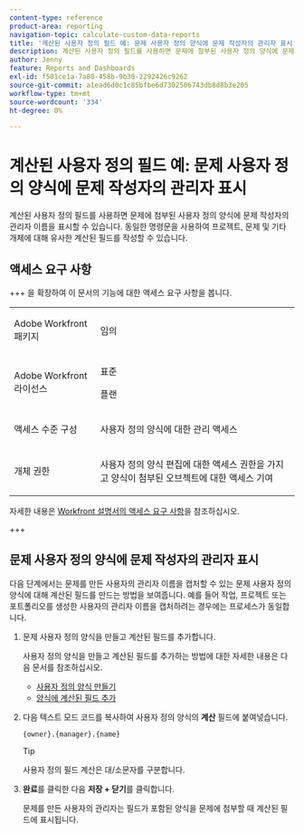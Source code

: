 ```yaml
---
content-type: reference
product-area: reporting
navigation-topic: calculate-custom-data-reports
title: '계산된 사용자 정의 필드 예: 문제 사용자 정의 양식에 문제 작성자의 관리자 표시'
description: 계산된 사용자 정의 필드를 사용하면 문제에 첨부된 사용자 정의 양식에 문제 작성자의 관리자 이름을 표시할 수 있습니다. 동일한 명령문을 사용하여 프로젝트, 문제 및 기타 개체에 대해 유사한 계산된 필드를 작성할 수 있습니다.
author: Jenny
feature: Reports and Dashboards
exl-id: f501ce1a-7a80-458b-9b30-2292426c9262
source-git-commit: a1ead6d0c1c85bfbe6d7302506743db8d8b3e205
workflow-type: tm+mt
source-wordcount: '334'
ht-degree: 0%

---
```


# 계산된 사용자 정의 필드 예: 문제 사용자 정의 양식에 문제 작성자의 관리자 표시

계산된 사용자 정의 필드를 사용하면 문제에 첨부된 사용자 정의 양식에 문제 작성자의 관리자 이름을 표시할 수 있습니다. 동일한 명령문을 사용하여 프로젝트, 문제 및 기타 개체에 대해 유사한 계산된 필드를 작성할 수 있습니다.

<!--outdated link: 
>[!TIP]
>
>For information about additional custom text mode examples from other customers, follow the [Text Mode Reporting](https://one.workfront.com/s/topic/0TO0z000000cdHmGAI/text-mode-reporting?tabset-21363=3) topic on our Community site.
-->

## 액세스 요구 사항

+++ 을 확장하여 이 문서의 기능에 대한 액세스 요구 사항을 봅니다.

<table style="table-layout:auto"> 
 <col> 
 <col> 
 <tbody> 
  <tr> 
   <td> <p>Adobe Workfront 패키지</p> </td> 
   <td><p>임의</p></td> 
  </tr> 
  <tr> 
   <td> <p>Adobe Workfront 라이선스</p> </td> 
   <td>
      <p>표준</p>
      <p>플랜</p></td>
  </tr> 
  <tr> 
   <td><p>액세스 수준 구성</p></td> 
   <td> <p>사용자 정의 양식에 대한 관리 액세스</p> </td> 
  </tr> 
  <tr> 
   <td> <p>개체 권한</p> </td> 
   <td> <p>사용자 정의 양식 편집에 대한 액세스 권한을 가지고 양식이 첨부된 오브젝트에 대한 액세스 기여</p></td> 
  </tr> 
 </tbody> 
</table>

자세한 내용은 [Workfront 설명서의 액세스 요구 사항](/help/quicksilver/administration-and-setup/add-users/access-levels-and-object-permissions/access-level-requirements-in-documentation.md)을 참조하십시오.

+++

## 문제 사용자 정의 양식에 문제 작성자의 관리자 표시

다음 단계에서는 문제를 만든 사용자의 관리자 이름을 캡처할 수 있는 문제 사용자 정의 양식에 대해 계산된 필드를 만드는 방법을 보여줍니다. 예를 들어 작업, 프로젝트 또는 포트폴리오를 생성한 사용자의 관리자 이름을 캡처하려는 경우에는 프로세스가 동일합니다.

1. 문제 사용자 정의 양식을 만들고 계산된 필드를 추가합니다.

   사용자 정의 양식을 만들고 계산된 필드를 추가하는 방법에 대한 자세한 내용은 다음 문서를 참조하십시오.

   * [사용자 정의 양식 만들기](/help/quicksilver/administration-and-setup/customize-workfront/create-manage-custom-forms/form-designer/design-a-form/design-a-form.md)
   * [양식에 계산된 필드 추가](/help/quicksilver/administration-and-setup/customize-workfront/create-manage-custom-forms/form-designer/design-a-form/add-a-calculated-field.md)

1. 다음 텍스트 모드 코드를 복사하여 사용자 정의 양식의 **계산** 필드에 붙여넣습니다.

   ```
   {owner}.{manager}.{name}
   ```

   >[!TIP]
   >
   >사용자 정의 필드 계산은 대/소문자를 구분합니다.

1. **완료**&#x200B;를 클릭한 다음 **저장 + 닫기**&#x200B;를 클릭합니다.

   문제를 만든 사용자의 관리자는 필드가 포함된 양식을 문제에 첨부할 때 계산된 필드에 표시됩니다.
